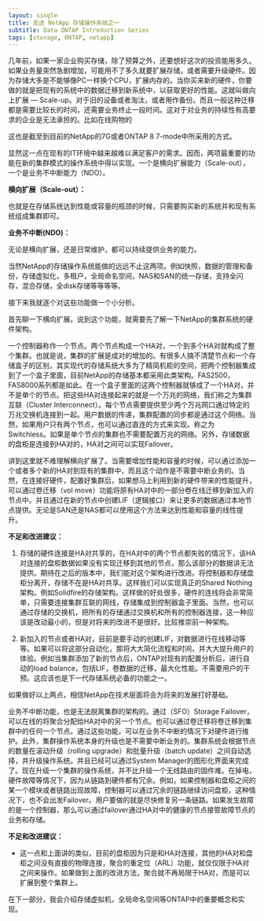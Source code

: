 ```yaml
---
layout: single
title: 走进 NetApp 存储操作系统之一
subtitle: Data ONTAP Introduction Series
tags: [storage, ONTAP, netapp]
---
```


几年前，如果一家企业购买存储，除了预算之外，还要想好这次的投资能用多久。如果业务量突然急剧增加，可能用不了多久就要扩展存储，或者需要升级硬件。因为存储大多是不能够像PC一样换个CPU，扩展内存的。当你买来新的硬件，你要做的就是把现有的系统中的数据迁移到新系统中，以获取更好的性能。这就叫做向上扩展 — Scale-up。对于旧的设备或者淘汰，或者用作备份。而且一般这种迁移都是需要比较长的时间，还需要业务终止一段时间。这对于对业务的持续性有高要求的企业是无法承担的。比如在线购物的

这也是截至到目前的NetApp的7G或者ONTAP 8 7-mode中所采用的方式。

显然这一点在现有的IT环境中越来越难以满足客户的需求。因而，两项最重要的功能在新的集群模式的操作系统中得以实现。一个是横向扩展能力（Scale-out），一个是业务不中断能力（NDO）。

**横向扩展（Scale-out）：**

也就是在存储系统达到性能或容量的瓶颈的时候，只需要购买新的系统并和现有系统组成集群即可。

**业务不中断(NDO)：**

无论是横向扩展，还是日常维护，都可以持续提供业务的能力。

当然NetApp的存储操作系统能做的远远不止这两项。例如快照，数据的管理和备份，存储虚拟化，多租户，全局命名空间，NAS和SAN的统一存储，支持全闪存，混合存储，全disk存储等等等等。

接下来我就逐个对这些功能做一个小分析。

首先聊一下横向扩展。说到这个功能，就需要先了解一下NetApp的集群系统的硬件架构。

一个控制器称作一个节点。两个节点构成一个HA对，一个到多个HA对就构成了整个集群。也就是说，集群的扩展是成对的增加的。有很多人搞不清楚节点和一个存储盒子的区别，其实现代的存储系统大多为了精简机柜的空间，把两个控制器集成到了一个盒子里面，目前NetApp的存储基本都采用此类架构。FAS2500，FAS8000系列都是如此。在一个盒子里面的这两个控制器就够成了一个HA对，并不是单个的节点。把这些HA对连接起来的就是一个万兆的网络，我们称之为集群互联（Cluster Interconnect）。每个节点需要提供至少两个万兆网口通过特定的万兆交换机连接到一起。用户数据的传递，集群配置的同步都是通过这个网络。当然，如果用户只有两个节点，也可以通过直连的方式来实现。称之为Switchless。如果是单个节点的集群也不需要配置万兆的网络。另外，存储数据的盘柜是连接到HA对的，HA对之间可以实现Failover。

讲到这里就不难理解横向扩展了。当需要增加性能和容量的时候，可以通过添加一个或者多个新的HA对到现有的集群中，而且这个动作是不需要中断业务的。当然，在连接好硬件，配置好集群后，如果想马上利用到新的硬件带来的性能提升，可以通过卷迁移（vol move）功能将原有HA对中的一部分卷在线迁移到新加入的节点中。并且通过在新的节点中创建LIF（逻辑接口）来让更多的数据通过本地节点提供。无论是SAN还是NAS都可以使用这个方法来达到性能和容量的线性提升。

**不足和改进建议：**

1. 存储的硬件连接是HA对共享的，在HA对中的两个节点都失败的情况下，该HA对连接的盘柜数据如果没有实现迁移到其他的节点，那么该部分的数据讲无法提供。期待在之后的版本中，我们能对这个架构进行改进。将控制器和存储盘柜分离开，存储不在是HA对共享。这样我们可以实现真正的Shared Nothing架构。例如Solidfire的存储架构。这样做的好处很多，硬件的连线将会非常简单，只需要连接集群互联的网线，存储集成到控制器盒子里面。当然，也可以通过存储的交换机，把所有的存储通过交换机和所有的控制器连接，这一种应该是改动最小的，但是对将来的改进不是很好。比较推崇前一种架构。

2. 新加入的节点或者HA对，目前是要手动的创建LIF，对数据进行在线移动等等。如果可以将这部分自动化，那将大大简化流程和时间，并大大提升用户的体验。例如当集群添加了新的节点后，ONTAP对现有的配置分析后，进行自动的load balance，包括LIF，卷数据的迁移，最大化性能。不需要用户的干预。这应该也是下一代存储系统必备的功能之一。


如果做好以上两点，相信NetApp在技术层面将会为将来的发展打好基础。

业务不中断功能，也是无法脱离集群的架构的。通过（SFO）Storage Failover，可以在线的将聚合分配给HA对中的另一个节点。也可以通过卷迁移将卷迁移到集群中的任何一个节点。通过这些功能，可以在业务不中断的情况下对硬件进行维护。此外，集群操作系统本身的升级也是不需要中断业务的。集群系统会根据节点的数量在滚动升级（rolling upgrade）和批量升级（batch update）之间自动选择，并升级操作系统。并且已经可以通过System Manager的图形化界面来完成了。现在升级一个集群的操作系统，并不比升级一个无线路由的固件难。在掉电，硬件故障等情况下，因为从链路到硬件都有冗余。例如，如果控制器和盘柜之间的某一个模块或者链路出现故障，控制器可以通过冗余的链路继续访问盘柜，这种情况下，也不会出发Failover。用户要做的就是尽快修复另一条链路。如果发生故障的是一个控制器，那么可以通过failover通过HA对中的健康的节点接管故障节点的业务和存储。

**不足和改进建议：**

* 这一点和上面讲的类似，目前的盘柜因为只是和HA对连接，其他的HA对和盘柜之间没有直接的物理连接，聚合的重定位（ARL）功能，就仅仅限于HA对之间来操作。如果做到上面的改进方法，聚合就不再局限于HA对，而是可以扩展到整个集群上。


在下一部分，我会介绍存储虚拟机，全局命名空间等ONTAP中的重要概念和实现。
